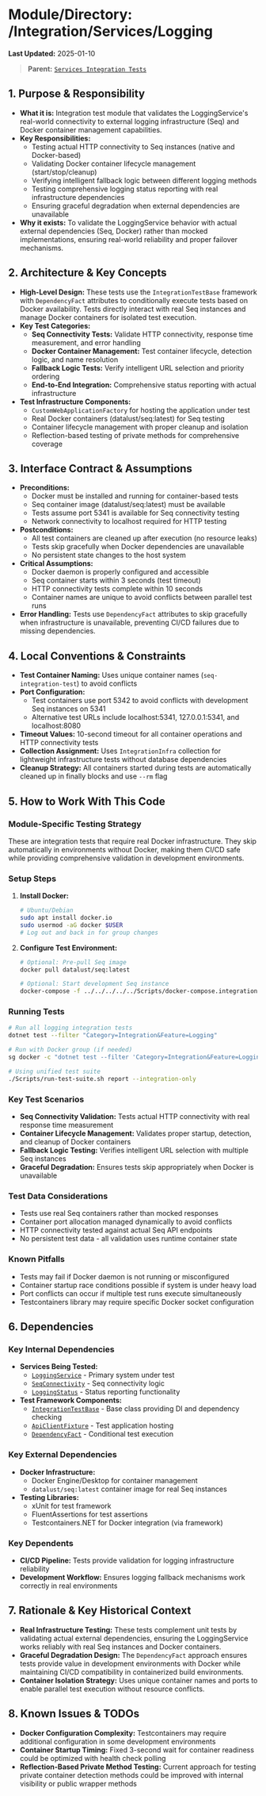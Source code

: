 # Module/Directory: /Integration/Services/Logging

**Last Updated:** 2025-01-10

> **Parent:** [`Services Integration Tests`](../README.md)

## 1. Purpose & Responsibility

* **What it is:** Integration test module that validates the LoggingService's real-world connectivity to external logging infrastructure (Seq) and Docker container management capabilities.
* **Key Responsibilities:**
  - Testing actual HTTP connectivity to Seq instances (native and Docker-based)
  - Validating Docker container lifecycle management (start/stop/cleanup)
  - Verifying intelligent fallback logic between different logging methods
  - Testing comprehensive logging status reporting with real infrastructure dependencies
  - Ensuring graceful degradation when external dependencies are unavailable
* **Why it exists:** To validate the LoggingService behavior with actual external dependencies (Seq, Docker) rather than mocked implementations, ensuring real-world reliability and proper failover mechanisms.

## 2. Architecture & Key Concepts

* **High-Level Design:** These tests use the `IntegrationTestBase` framework with `DependencyFact` attributes to conditionally execute tests based on Docker availability. Tests directly interact with real Seq instances and manage Docker containers for isolated test execution.
* **Key Test Categories:**
  - **Seq Connectivity Tests:** Validate HTTP connectivity, response time measurement, and error handling
  - **Docker Container Management:** Test container lifecycle, detection logic, and name resolution
  - **Fallback Logic Tests:** Verify intelligent URL selection and priority ordering
  - **End-to-End Integration:** Comprehensive status reporting with actual infrastructure
* **Test Infrastructure Components:**
  - `CustomWebApplicationFactory` for hosting the application under test
  - Real Docker containers (datalust/seq:latest) for Seq testing
  - Container lifecycle management with proper cleanup and isolation
  - Reflection-based testing of private methods for comprehensive coverage

## 3. Interface Contract & Assumptions

* **Preconditions:**
  - Docker must be installed and running for container-based tests
  - Seq container image (datalust/seq:latest) must be available
  - Tests assume port 5341 is available for Seq connectivity testing
  - Network connectivity to localhost required for HTTP testing
* **Postconditions:**
  - All test containers are cleaned up after execution (no resource leaks)
  - Tests skip gracefully when Docker dependencies are unavailable
  - No persistent state changes to the host system
* **Critical Assumptions:**
  - Docker daemon is properly configured and accessible
  - Seq container starts within 3 seconds (test timeout)
  - HTTP connectivity tests complete within 10 seconds
  - Container names are unique to avoid conflicts between parallel test runs
* **Error Handling:** Tests use `DependencyFact` attributes to skip gracefully when infrastructure is unavailable, preventing CI/CD failures due to missing dependencies.

## 4. Local Conventions & Constraints

* **Test Container Naming:** Uses unique container names (`seq-integration-test`) to avoid conflicts
* **Port Configuration:** 
  - Test containers use port 5342 to avoid conflicts with development Seq instances on 5341
  - Alternative test URLs include localhost:5341, 127.0.0.1:5341, and localhost:8080
* **Timeout Values:** 10-second timeout for all container operations and HTTP connectivity tests
* **Collection Assignment:** Uses `IntegrationInfra` collection for lightweight infrastructure tests without database dependencies
* **Cleanup Strategy:** All containers started during tests are automatically cleaned up in finally blocks and use `--rm` flag

## 5. How to Work With This Code

### Module-Specific Testing Strategy
These are integration tests that require real Docker infrastructure. They skip automatically in environments without Docker, making them CI/CD safe while providing comprehensive validation in development environments.

### Setup Steps
1. **Install Docker:**
   ```bash
   # Ubuntu/Debian
   sudo apt install docker.io
   sudo usermod -aG docker $USER
   # Log out and back in for group changes
   ```

2. **Configure Test Environment:**
   ```bash
   # Optional: Pre-pull Seq image
   docker pull datalust/seq:latest
   
   # Optional: Start development Seq instance
   docker-compose -f ../../../../../Scripts/docker-compose.integration.yml up -d
   ```

### Running Tests
```bash
# Run all logging integration tests
dotnet test --filter "Category=Integration&Feature=Logging"

# Run with Docker group (if needed)
sg docker -c "dotnet test --filter 'Category=Integration&Feature=Logging'"

# Using unified test suite
./Scripts/run-test-suite.sh report --integration-only
```

### Key Test Scenarios
- **Seq Connectivity Validation:** Tests actual HTTP connectivity with real response time measurement
- **Container Lifecycle Management:** Validates proper startup, detection, and cleanup of Docker containers  
- **Fallback Logic Testing:** Verifies intelligent URL selection with multiple Seq instances
- **Graceful Degradation:** Ensures tests skip appropriately when Docker is unavailable

### Test Data Considerations
- Tests use real Seq containers rather than mocked responses
- Container port allocation managed dynamically to avoid conflicts
- HTTP connectivity tested against actual Seq API endpoints
- No persistent test data - all validation uses runtime container state

### Known Pitfalls
- Tests may fail if Docker daemon is not running or misconfigured
- Container startup race conditions possible if system is under heavy load
- Port conflicts can occur if multiple test runs execute simultaneously
- Testcontainers library may require specific Docker socket configuration

## 6. Dependencies

### Key Internal Dependencies
* **Services Being Tested:**
  - [`LoggingService`](../../../../Zarichney.Server/Services/Logging/README.md) - Primary system under test
  - [`SeqConnectivity`](../../../../Zarichney.Server/Services/Logging/README.md) - Seq connectivity logic
  - [`LoggingStatus`](../../../../Zarichney.Server/Services/Logging/README.md) - Status reporting functionality
* **Test Framework Components:**
  - [`IntegrationTestBase`](../../README.md) - Base class providing DI and dependency checking
  - [`ApiClientFixture`](../../../Framework/Fixtures/README.md) - Test application hosting
  - [`DependencyFact`](../../../Framework/Attributes/README.md) - Conditional test execution

### Key External Dependencies
* **Docker Infrastructure:**
  - Docker Engine/Desktop for container management
  - `datalust/seq:latest` container image for real Seq instances
* **Testing Libraries:**
  - xUnit for test framework
  - FluentAssertions for test assertions
  - Testcontainers.NET for Docker integration (via framework)

### Key Dependents
* **CI/CD Pipeline:** Tests provide validation for logging infrastructure reliability
* **Development Workflow:** Ensures logging fallback mechanisms work correctly in real environments

## 7. Rationale & Key Historical Context

* **Real Infrastructure Testing:** These tests complement unit tests by validating actual external dependencies, ensuring the LoggingService works reliably with real Seq instances and Docker containers.
* **Graceful Degradation Design:** The `DependencyFact` approach ensures tests provide value in development environments with Docker while maintaining CI/CD compatibility in containerized build environments.
* **Container Isolation Strategy:** Uses unique container names and ports to enable parallel test execution without resource conflicts.

## 8. Known Issues & TODOs

* **Docker Configuration Complexity:** Testcontainers may require additional configuration in some development environments
* **Container Startup Timing:** Fixed 3-second wait for container readiness could be optimized with health check polling
* **Reflection-Based Private Method Testing:** Current approach for testing private container detection methods could be improved with internal visibility or public wrapper methods